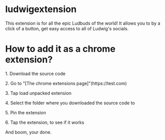 # ludwigextension

This extension is for all the epic Ludbuds of the world! It allows you to by a click of a button, get easy access to all of Ludwig's socials. 

<h1> How to add it as a chrome extension?</h1>
<p> 1. Download the source code </p>
<p>2. Go to "[The chrome extensions page]"(https://test.com)</p>
<p>3. Tap load unpacked extension</p>
<p>4. Select the folder where you downloaded the source code to</p>
<p>5. Pin the extension</p>
<p>6. Tap the extension, to see if it works</p>

<p>And boom, your done.</p>
